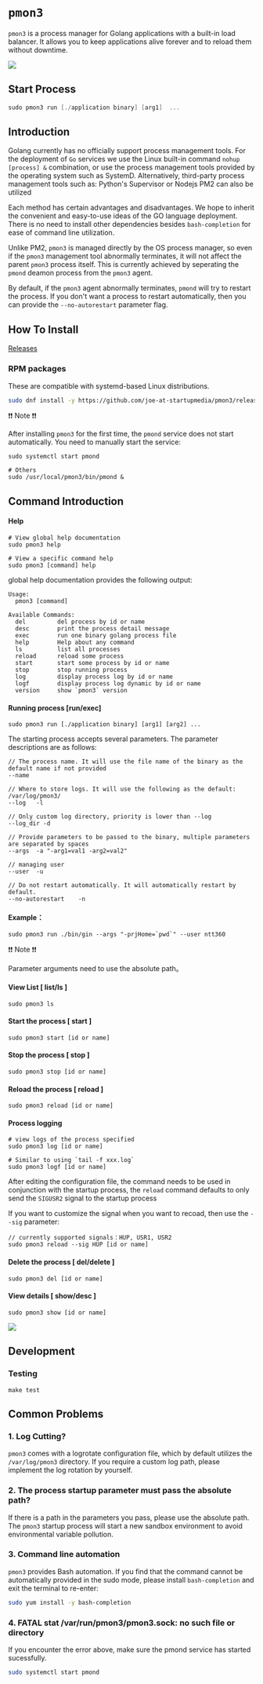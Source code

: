 # `pmon3`
`pmon3` is a process manager for Golang applications with a built-in load balancer. It allows you to keep applications alive forever and to reload them without downtime.

<img src="http://p0.qhimg.com/t017d6cbb68aed4b693.png" style="max-width:680px" />

## Start Process

```go
sudo pmon3 run [./application binary] [arg1]  ...
```

## Introduction

Golang currently has no officially support process management tools. For the deployment of `Go` services we use the Linux built-in command `nohup [process] &`  combination, or use the process management tools provided by the operating system such as SystemD. Alternatively, third-party process management tools such as: Python's Supervisor or Nodejs PM2 can also be utilized

Each method has certain advantages and disadvantages. We hope to inherit the convenient and easy-to-use ideas of the GO language deployment. There is no need to install other dependencies besides `bash-completion` for ease of command line utilization.

Unlike PM2, `pmon3` is managed directly by the OS process manager, so even if the `pmon3` management tool abnormally terminates, it will not affect the parent `pmon3` process itself. This is currently achieved by seperating the `pmond` deamon process from the `pmon3` agent.

By default, if the `pmon3` agent abnormally terminates, `pmond` will try to restart the process. If you don't want a process to restart automatically, then you can provide the `--no-autorestart` parameter flag.


## How To Install

[Releases](https://github.com/ntt360/pmon3/releases) 

### RPM packages
These are compatible with systemd-based Linux distributions.

```bash
sudo dnf install -y https://github.com/joe-at-startupmedia/pmon3/releases/download/v1.13.0/pmon3-1.13.0-1.el9.x86_64.rpm
```

:exclamation::exclamation: Note :exclamation::exclamation:

After installing `pmon3` for the first time, the `pmond` service does not start automatically. You need to manually start the service:

```shell
sudo systemctl start pmond

# Others
sudo /usr/local/pmon3/bin/pmond &
```

## Command Introduction

#### Help

```shell
# View global help documentation
sudo pmon3 help

# View a specific command help
sudo pmon3 [command] help
```

global help documentation provides the following output:

```
Usage:
  pmon3 [command]

Available Commands:
  del         del process by id or name
  desc        print the process detail message
  exec        run one binary golang process file
  help        Help about any command
  ls          list all processes
  reload      reload some process
  start       start some process by id or name
  stop        stop running process
  log         display process log by id or name
  logf        display process log dynamic by id or name
  version     show `pmon3` version
```

#### Running process [run/exec]

```shell
sudo pmon3 run [./application binary] [arg1] [arg2] ...
```
The starting process accepts several parameters. The parameter descriptions are as follows:

```shell
// The process name. It will use the file name of the binary as the default name if not provided 
--name

// Where to store logs. It will use the following as the default: /var/log/pmon3/
--log   -l

// Only custom log directory, priority is lower than --log
--log_dir -d

// Provide parameters to be passed to the binary, multiple parameters are separated by spaces
--args  -a "-arg1=val1 -arg2=val2"

// managing user
--user  -u

// Do not restart automatically. It will automatically restart by default.
--no-autorestart    -n
```

#### Example：

```shell
sudo pmon3 run ./bin/gin --args "-prjHome=`pwd`" --user ntt360
```

:exclamation::exclamation: Note :exclamation::exclamation:

Parameter arguments need to use the absolute path。

#### View List  [ list/ls ]

```shell
sudo pmon3 ls
```

#### Start the process [ start ]

```shell
sudo pmon3 start [id or name]
```

#### Stop the process  [ stop ]

```shell
sudo pmon3 stop [id or name]
```

#### Reload the process [ reload ]

```shell
sudo pmon3 reload [id or name]
```

#### Process logging

```shell
# view logs of the process specified
sudo pmon3 log [id or name]

# Similar to using `tail -f xxx.log`
sudo pmon3 logf [id or name]
```

After editing the configuration file, the command needs to be used in conjunction with the startup process, the `reload` command defaults to only send the `SIGUSR2` signal to the startup process

If you want to customize the signal when you want to recoad, then use the `--sig` parameter:

```shell
// currently supported signals：HUP, USR1, USR2
sudo pmon3 reload --sig HUP [id or name]
```

#### Delete the process  [ del/delete ]

```shell
sudo pmon3 del [id or name]
```

#### View details [ show/desc ]

```shell
sudo pmon3 show [id or name]
```
![](https://jscssimg-img.oss-cn-beijing.aliyuncs.com/89c3f649a583a852.png?t=1506950494)

## Development

### Testing
```
make test
```

## Common Problems

### 1. Log Cutting?

`pmon3` comes with a logrotate configuration file, which by default utilizes the `/var/log/pmon3` directory. If you require a custom log path, please implement the log rotation by yourself.

### 2. The process startup parameter must pass the absolute path?

If there is a path in the parameters you pass, please use the absolute path. The `pmon3` startup process will start a new sandbox environment to avoid environmental variable pollution.

### 3. Command line automation

`pmon3` provides Bash automation. If you find that the command cannot be automatically provided in the sudo mode, please install `bash-completion` and exit the terminal to re-enter:

```bash
sudo yum install -y bash-completion
```

### 4. FATAL stat /var/run/pmon3/pmon3.sock: no such file or directory

If you encounter the error above, make sure the pmond service has started sucessfully.

```bash
sudo systemctl start pmond
```
